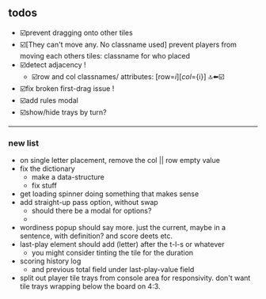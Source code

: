 ## todos
- ☑️prevent dragging onto other tiles
- ☑️[They can't move any. No classname used] prevent players from moving each others tiles: classname for who placed
- ☑️detect adjacency !
  - ☑️row and col classnames/ attributes: [row=${i}][col=${i}] 🔝⬅️☑️
- ☑️fix broken first-drag issue !
- ☑️add rules modal
- ☑️show/hide trays by turn?
------------------
### new list
- on single letter placement, remove the col || row empty value
- fix the dictionary 
  - make a data-structure
  - fix stuff
- get loading spinner doing something that makes sense
- add straight-up pass option, without swap
  - should there be a modal for options?
  - 
- wordiness popup should say more. just the current, maybe in a sentence, with definition? and score deets etc.
- last-play element should add (letter) after the t-l-s or whatever
  - you might consider tinting the tile for the duration
- scoring history log
  - and previous total field under last-play-value field
- split out player tile trays from console area for responsivity. don't want tile trays wrapping below the board on 4:3.

